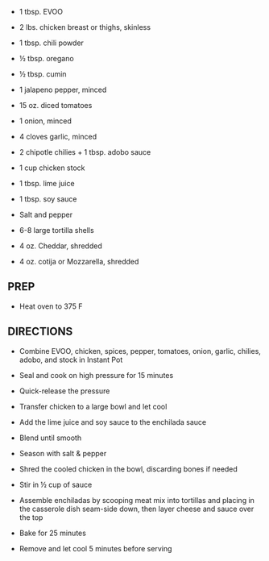 - 1 tbsp. EVOO

- 2 lbs. chicken breast or thighs, skinless

- 1 tbsp. chili powder

- ½ tbsp. oregano

- ½ tbsp. cumin

- 1 jalapeno pepper, minced

- 15 oz. diced tomatoes

- 1 onion, minced

- 4 cloves garlic, minced

- 2 chipotle chilies + 1 tbsp. adobo sauce

- 1 cup chicken stock

- 1 tbsp. lime juice

- 1 tbsp. soy sauce

- Salt and pepper

- 6-8 large tortilla shells

- 4 oz. Cheddar, shredded

- 4 oz. cotija or Mozzarella, shredded

## PREP

- Heat oven to 375 F

## DIRECTIONS

- Combine EVOO, chicken, spices, pepper, tomatoes, onion, garlic,
    chilies, adobo, and stock in Instant Pot

- Seal and cook on high pressure for 15 minutes

- Quick-release the pressure

- Transfer chicken to a large bowl and let cool

- Add the lime juice and soy sauce to the enchilada sauce

- Blend until smooth

- Season with salt & pepper

- Shred the cooled chicken in the bowl, discarding bones if needed

- Stir in ½ cup of sauce

- Assemble enchiladas by scooping meat mix into tortillas and placing
    in the casserole dish seam-side down, then layer cheese and sauce
    over the top

- Bake for 25 minutes

- Remove and let cool 5 minutes before serving
